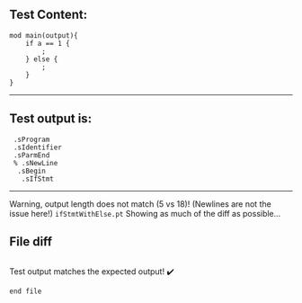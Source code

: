 
Test Content: 
-------------------------
```
mod main(output){
    if a == 1 {
        ;
    } else {
        ;
    }
}
```
------------------------
Test output is: 
-------------------------
```
 .sProgram
 .sIdentifier
 .sParmEnd
 % .sNewLine
  .sBegin
   .sIfStmt

```
------------------------
Warning, output length does not match (5 vs 18)!  (Newlines are not the issue here!) `ifStmtWithElse.pt`
Showing as much of the diff as possible...

File diff
-------------------------
```diff

```
Test output matches the expected output! :heavy_check_mark:

```
end file
